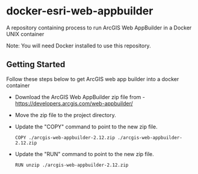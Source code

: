 # docker-esri-web-appbuilder
A repository containing process to run ArcGIS Web AppBuilder in a Docker UNIX container

Note: You will need Docker installed to use this repository.

## Getting Started
Follow these steps below to get ArcGIS web app builder into a docker container

- Download the ArcGIS Web AppBuilder zip file from - https://developers.arcgis.com/web-appbuilder/

- Move the zip file to the project directory.

- Update the "COPY" command to point to the new zip file.
    
    ```COPY ./arcgis-web-appbuilder-2.12.zip ./arcgis-web-appbuilder-2.12.zip```

- Update the "RUN" command to point to the new zip file.

    ```RUN unzip ./arcgis-web-appbuilder-2.12.zip```